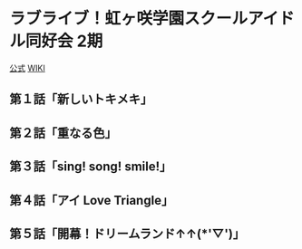 # ラブライブ！虹ヶ咲学園スクールアイドル同好会 2期

[公式](https://www.lovelive-anime.jp/nijigasaki/) 
[WIKI](https://ja.wikipedia.org/wiki/%E3%83%A9%E3%83%96%E3%83%A9%E3%82%A4%E3%83%96!%E8%99%B9%E3%83%B6%E5%92%B2%E5%AD%A6%E5%9C%92%E3%82%B9%E3%82%AF%E3%83%BC%E3%83%AB%E3%82%A2%E3%82%A4%E3%83%89%E3%83%AB%E5%90%8C%E5%A5%BD%E4%BC%9A) 

## 第１話「新しいトキメキ」

## 第２話「重なる色」

## 第３話「sing! song! smile!」

## 第４話「アイ Love Triangle」

## 第５話「開幕！ドリームランド↑↑(*'▽')」
